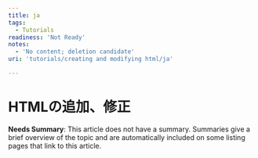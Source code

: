 ```yaml
---
title: ja
tags:
  - Tutorials
readiness: 'Not Ready'
notes:
  - 'No content; deletion candidate'
uri: 'tutorials/creating and modifying html/ja'

---
```

# HTMLの追加、修正

**Needs Summary**: This article does not have a summary. Summaries give a brief overview of the topic and are automatically included on some listing pages that link to this article.

